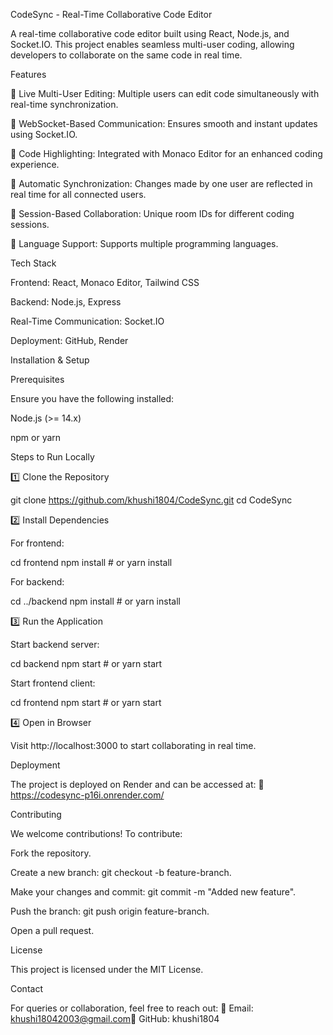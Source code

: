 CodeSync - Real-Time Collaborative Code Editor

A real-time collaborative code editor built using React, Node.js, and Socket.IO. This project enables seamless multi-user coding, allowing developers to collaborate on the same code in real time.

Features

📝 Live Multi-User Editing: Multiple users can edit code simultaneously with real-time synchronization.

📡 WebSocket-Based Communication: Ensures smooth and instant updates using Socket.IO.

🎨 Code Highlighting: Integrated with Monaco Editor for an enhanced coding experience.

🔄 Automatic Synchronization: Changes made by one user are reflected in real time for all connected users.

🔐 Session-Based Collaboration: Unique room IDs for different coding sessions.

📜 Language Support: Supports multiple programming languages.

Tech Stack

Frontend: React, Monaco Editor, Tailwind CSS

Backend: Node.js, Express

Real-Time Communication: Socket.IO

Deployment: GitHub, Render

Installation & Setup

Prerequisites

Ensure you have the following installed:

Node.js (>= 14.x)

npm or yarn

Steps to Run Locally

1️⃣ Clone the Repository

git clone https://github.com/khushi1804/CodeSync.git
cd CodeSync

2️⃣ Install Dependencies

For frontend:

cd frontend
npm install  # or yarn install

For backend:

cd ../backend
npm install  # or yarn install

3️⃣ Run the Application

Start backend server:

cd backend
npm start  # or yarn start

Start frontend client:

cd frontend
npm start  # or yarn start

4️⃣ Open in Browser

Visit http://localhost:3000 to start collaborating in real time.

Deployment

The project is deployed on Render and can be accessed at:
🔗 https://codesync-p16i.onrender.com/

Contributing

We welcome contributions! To contribute:

Fork the repository.

Create a new branch: git checkout -b feature-branch.

Make your changes and commit: git commit -m "Added new feature".

Push the branch: git push origin feature-branch.

Open a pull request.

License

This project is licensed under the MIT License.

Contact

For queries or collaboration, feel free to reach out:
📧 Email: khushi18042003@gmail.com🔗 GitHub: khushi1804
